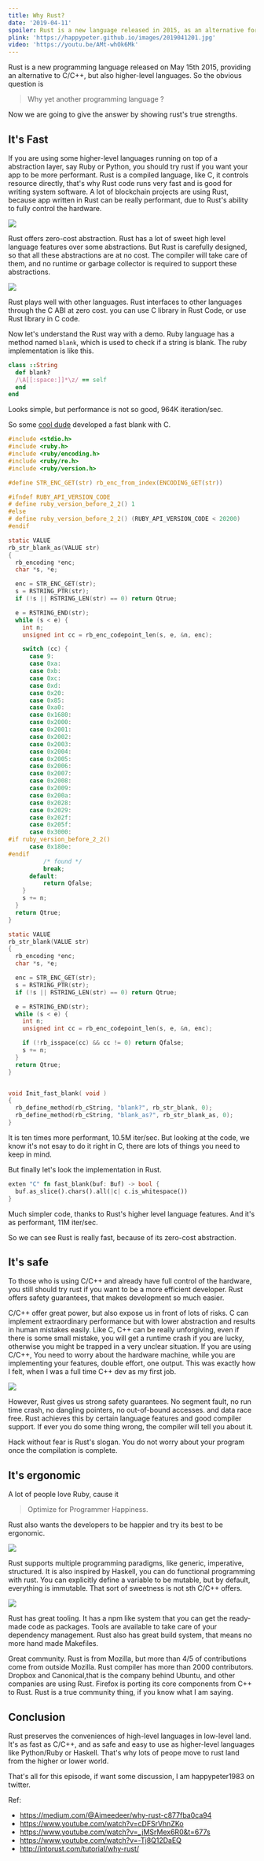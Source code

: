 ```yaml
---
title: Why Rust?
date: '2019-04-11'
spoiler: Rust is a new language released in 2015, as an alternative for C/C++, or other higher-level languages. Why yet another programming language? Let's explore its strengths now.
plink: 'https://happypeter.github.io/images/2019041201.jpg'
video: 'https://youtu.be/AMt-whOk6Mk'
---
```


Rust is a new programming language released on May 15th 2015, providing an alternative to C/C++, but also higher-level languages. So the obvious question is

> Why yet another programming language ?

Now we are going to give the answer by showing rust's true strengths.

## It's Fast

If you are using some higher-level languages running on top of a abstraction layer, say Ruby or Python, you should try rust if you want your app to be more performant.
Rust is a compiled language, like C, it controls resource directly, that's why Rust code runs very fast and is good for writing system software. A lot of blockchain projects are using Rust, because app written in Rust can be really performant, due to Rust's ability to fully control the hardware.

![](https://happypeter.github.io/images/2019041203.jpg)

Rust offers zero-cost abstraction. Rust has a lot of sweet high level language features over some abstractions. But Rust is carefully designed, so that all these abstractions are at no cost. The compiler will take care of them, and no runtime or garbage collector is required to support these abstractions.

![](https://happypeter.github.io/images/2019041204.jpg)

Rust plays well with other languages. Rust interfaces to other languages through the C ABI at zero cost. you can use C library in Rust Code, or use Rust library in C code.

Now let's understand the Rust way with a demo. Ruby language has a method named `blank`, which is used to check if a string is blank. The ruby implementation is like this.

```ruby
class ::String
  def blank?
  /\A[[:space:]]*\z/ == self
  end
end
```

Looks simple, but performance is not so good, 964K iteration/sec.

So some [cool dude](https://github.com/SamSaffron/fast_blank) developed a fast blank with C.

```c
#include <stdio.h>
#include <ruby.h>
#include <ruby/encoding.h>
#include <ruby/re.h>
#include <ruby/version.h>

#define STR_ENC_GET(str) rb_enc_from_index(ENCODING_GET(str))

#ifndef RUBY_API_VERSION_CODE
# define ruby_version_before_2_2() 1
#else
# define ruby_version_before_2_2() (RUBY_API_VERSION_CODE < 20200)
#endif

static VALUE
rb_str_blank_as(VALUE str)
{
  rb_encoding *enc;
  char *s, *e;

  enc = STR_ENC_GET(str);
  s = RSTRING_PTR(str);
  if (!s || RSTRING_LEN(str) == 0) return Qtrue;

  e = RSTRING_END(str);
  while (s < e) {
    int n;
    unsigned int cc = rb_enc_codepoint_len(s, e, &n, enc);

    switch (cc) {
      case 9:
      case 0xa:
      case 0xb:
      case 0xc:
      case 0xd:
      case 0x20:
      case 0x85:
      case 0xa0:
      case 0x1680:
      case 0x2000:
      case 0x2001:
      case 0x2002:
      case 0x2003:
      case 0x2004:
      case 0x2005:
      case 0x2006:
      case 0x2007:
      case 0x2008:
      case 0x2009:
      case 0x200a:
      case 0x2028:
      case 0x2029:
      case 0x202f:
      case 0x205f:
      case 0x3000:
#if ruby_version_before_2_2()
      case 0x180e:
#endif
          /* found */
          break;
      default:
          return Qfalse;
    }
    s += n;
  }
  return Qtrue;
}

static VALUE
rb_str_blank(VALUE str)
{
  rb_encoding *enc;
  char *s, *e;

  enc = STR_ENC_GET(str);
  s = RSTRING_PTR(str);
  if (!s || RSTRING_LEN(str) == 0) return Qtrue;

  e = RSTRING_END(str);
  while (s < e) {
    int n;
    unsigned int cc = rb_enc_codepoint_len(s, e, &n, enc);

    if (!rb_isspace(cc) && cc != 0) return Qfalse;
    s += n;
  }
  return Qtrue;
}


void Init_fast_blank( void )
{
  rb_define_method(rb_cString, "blank?", rb_str_blank, 0);
  rb_define_method(rb_cString, "blank_as?", rb_str_blank_as, 0);
}
```

It is ten times more performant, 10.5M iter/sec. But looking at the code, we know it's not esay to do it right in C, there are lots of things you need to keep in mind.

But finally let's look the implementation in Rust.

```rust
exten "C" fn fast_blank(buf: Buf) -> bool {
  buf.as_slice().chars().all(|c| c.is_whitespace())
}
```

Much simpler code, thanks to Rust's higher level language features. And it's as performant, 11M iter/sec.

So we can see Rust is really fast, because of its zero-cost abstraction.

## It's safe

To those who is using C/C++ and already have full control of the hardware, you still should try rust if you want to be a more efficient developer. Rust offers safety guarantees, that makes development so much easier.

C/C++ offer great power, but also expose us in front of lots of risks. C can implement extraordinary performance but with lower abstraction and results in human mistakes easily. Like C, C++ can be really unforgiving, even if there is some small mistake, you will get a runtime crash if you are lucky, otherwise you might be trapped in a very unclear situation. If you are using C/C++, You need to worry about the hardware machine, while you are implementing your features, double effort, one output. This was exactly how I felt, when I was a full time C++ dev as my first job.

![](https://happypeter.github.io/images/2019041205.jpg)

However, Rust gives us strong safety guarantees. No segment fault, no run time crash, no dangling pointers, no out-of-bound accesses. and data race free. Rust achieves this by certain language features and good compiler support. If ever you do some thing wrong, the compiler will tell you about it.

Hack without fear is Rust's slogan. You do not worry about your program once the compilation is complete.

## It's ergonomic

A lot of people love Ruby, cause it

>Optimize for Programmer Happiness.

Rust also wants the developers to be happier and try its best to be ergonomic.

![](https://happypeter.github.io/images/2019041206.jpg)

Rust supports multiple programming paradigms, like generic, imperative, structured. It is also inspired by Haskell, you can do functional programming with rust. You can explicitly define a variable to be mutable, but by default, everything is immutable. That sort of sweetness is not sth C/C++ offers.

![](https://happypeter.github.io/images/2019041207.jpg)

Rust has great tooling. It has a npm like system that you can get the ready-made code as packages. Tools are available to take care of your dependency management. Rust also has great build system, that means no more hand made Makefiles.

Great community. Rust is from Mozilla, but more than 4/5 of contributions come from outside Mozilla. Rust compiler has more than 2000 contributors. Dropbox and Canonical,that is the company behind Ubuntu, and other companies are using Rust. Firefox is porting its core components from C++ to Rust. Rust is a true community thing, if you know what I am saying.

## Conclusion

Rust preserves the conveniences of high-level languages in low-level land. It's as fast as C/C++, and as safe and easy to use as higher-level languages like Python/Ruby or Haskell. That's why lots of peope move to rust land from the higher or lower world.

That's all for this episode, if want some discussion, I am happypeter1983 on twitter.

Ref:
- https://medium.com/@Aimeedeer/why-rust-c877fba0ca94
- https://www.youtube.com/watch?v=cDFSrVhnZKo
- https://www.youtube.com/watch?v=_jMSrMex6R0&t=677s
- https://www.youtube.com/watch?v=-Tj8Q12DaEQ
- http://intorust.com/tutorial/why-rust/
